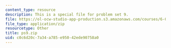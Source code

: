 ```yaml
---
content_type: resource
description: This is a special file for problem set 9.
file: https://ol-ocw-studio-app-production.s3.amazonaws.com/courses/6-02-introduction-to-eecs-ii-digital-communication-systems-fall-2012/c0c6d20c7a34a785e95042ede90758a0_ps9.zip
file_type: application/zip
resourcetype: Other
title: ps9.zip
uid: c0c6d20c-7a34-a785-e950-42ede90758a0
---
```

